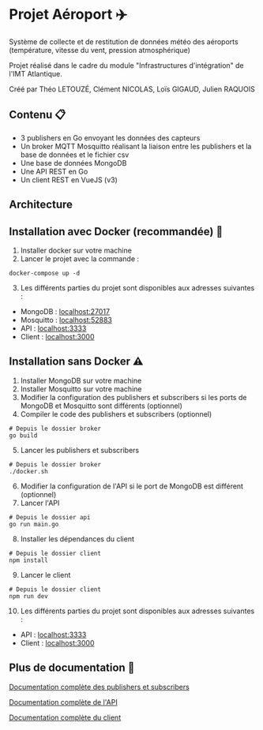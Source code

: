# Projet Aéroport ✈️

Système de collecte et de restitution de données météo des aéroports (température, vitesse du vent, pression atmosphérique)

Projet réalisé dans le cadre du module "Infrastructures d'intégration" de l'IMT Atlantique.

Créé par Théo LETOUZÉ, Clément NICOLAS, Loïs GIGAUD, Julien RAQUOIS

## Contenu 📋

- 3 publishers en Go envoyant les données des capteurs
- Un broker MQTT Mosquitto réalisant la liaison entre les publishers et la base de données et le fichier csv
- Une base de données MongoDB
- Une API REST en Go
- Un client REST en VueJS (v3)

## Architecture 

## Installation avec Docker (recommandée) 🐳

1. Installer docker sur votre machine 
2. Lancer le projet avec la commande :
```shell
docker-compose up -d
```
3. Les différents parties du projet sont disponibles aux adresses suivantes : 
  - MongoDB : [localhost:27017](localhost:27017)
  - Mosquitto : [localhost:52883](localhost:52883)
  - API : [localhost:3333](localhost:3333)
  - Client : [localhost:3000](localhost:3000)

## Installation sans Docker :warning:

1. Installer MongoDB sur votre machine
2. Installer Mosquitto sur votre machine
3. Modifier la configuration des publishers et subscribers si les ports de MongoDB et Mosquitto sont différents (optionnel)
4. Compiler le code des publishers et subscribers (optionnel)
```shell
# Depuis le dossier broker
go build
```
5. Lancer les publishers et subscribers
```shell
# Depuis le dossier broker
./docker.sh
```
6. Modifier la configuration de l'API si le port de MongoDB est différent (optionnel)
7. Lancer l'API
```shell
# Depuis le dossier api
go run main.go
```
8. Installer les dépendances du client
```shell
# Depuis le dossier client
npm install
```
9. Lancer le client
```shell
# Depuis le dossier client
npm run dev
```
10. Les différents parties du projet sont disponibles aux adresses suivantes : 
  - API : [localhost:3333](localhost:3333)
  - Client : [localhost:3000](localhost:3000)


## Plus de documentation :book:

[Documentation complète des publishers et subscribers](broker/README.md)

[Documentation complète de l'API](api/README.md)

[Documentation complète du client](client/README.md)


